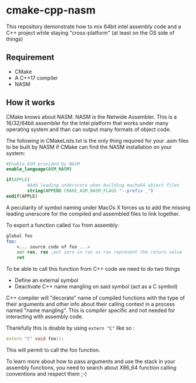 # cmake-cpp-nasm

This repository demonstrate how to mix 64bit intel assembly code and a C++ project while staying "cross-platform" (at least on the OS side of things)

## Requirement

 - CMake
 - A C++17 compiler
 - NASM

## How it works

CMake knows about NASM. NASM is the Netwide Assembler. This is a 16/32/64bit assembler for the Intel platform that works under many operating system and than can output many formats of object code. 

The following in CMakeLists.txt is the only thing required for your .asm files to be built by NASM if CMake can find the NASM installation on your system:

```CMake
#Enable ASM provided by NASM
enable_language(ASM_NASM)

if(APPLE)
        #Add leading underscore when building macho64 object files
        string(APPEND CMAKE_ASM_NASM_FLAGS "--prefix _")
endif(APPLE)
```

A peculiarity of symbol naming under MacOs X forces us to add the missing leading unerscore for the compiled and assembled files to link together.

To export a function called `foo` from assembly:

```asm
global foo
foo:
	<... source code of foo ...>
	xor rax, rax ;put zero in rax as rax represent the return value
	ret
```

To be able to call this function from C++ code we need to do two things

 - Define an external symbol
 - Deactivate C++ name mangling on said symbol (act as a C symbol)

C++ compiler will "decorate" name of compiled functions with the type of their arguments and other info about their calling context in a process named "name mangling". This is compiler specific and not needed for interacting with assembly code.

Thankfully this is doable by using `extern "C"` like so : 

```cpp
extern "C" void foo();
```

This will permit to call the foo function.


To learn more about how to pass arguments and use the stack in your assembly functions, you need to search about X86_64 function calling conventions and respect them ;-)
